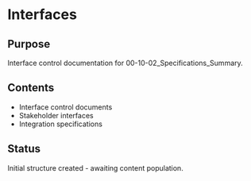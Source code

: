# Interfaces

## Purpose
Interface control documentation for 00-10-02_Specifications_Summary.

## Contents
- Interface control documents
- Stakeholder interfaces
- Integration specifications

## Status
Initial structure created - awaiting content population.
